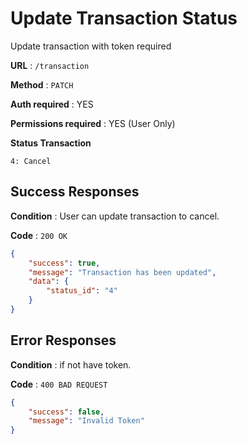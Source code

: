 # Update Transaction Status

Update transaction with token required

**URL** : `/transaction`

**Method** : `PATCH`

**Auth required** : YES

**Permissions required** : YES (User Only)

**Status Transaction**
```
4: Cancel
```
## Success Responses

**Condition** : User can update transaction to cancel.

**Code** : `200 OK`


```json
{
    "success": true,
    "message": "Transaction has been updated",
    "data": {
        "status_id": "4"
    }
}
```
## Error Responses

**Condition** : if not have token.

**Code** : `400 BAD REQUEST`


```json
{
    "success": false,
    "message": "Invalid Token"
}
```